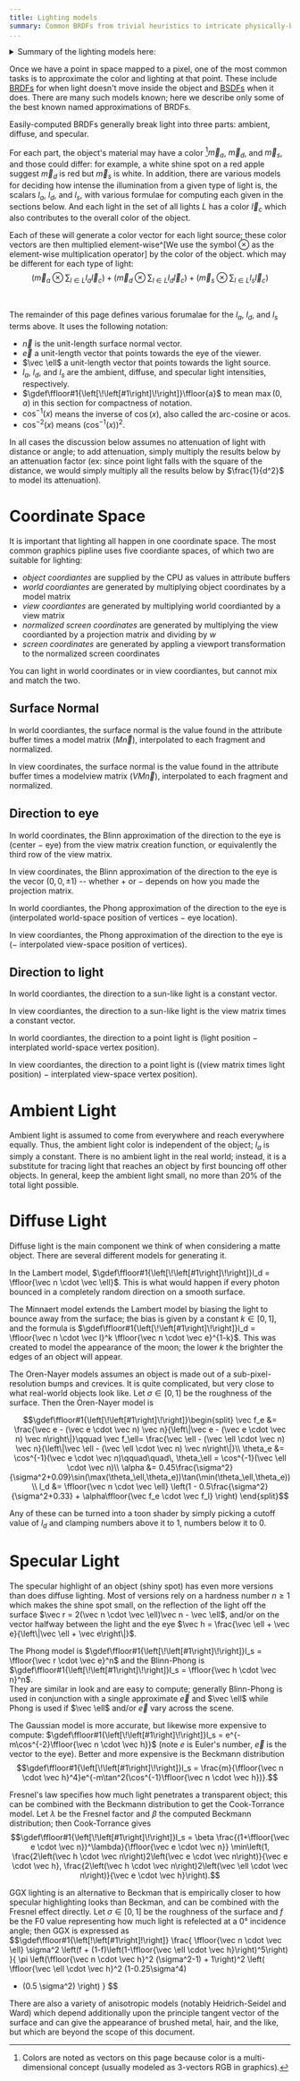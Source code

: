 ```yaml
---
title: Lighting models
summary: Common BRDFs from trivial heuristics to intricate physically-based model.
...
```



<details class="tldr"><summary>Summary of the lighting models here:</summary>

Ambient
:   there is only one: heuristic, trivial to compute

Diffuse
:   - Lambert: physical, simple
    - Minnaert: heuristic patch on Lambert
    - Oren-Nayer: physical, based on micro-facets, expensive

Isotropic Specular
:   - Phong: heuristic, simple
    - Blinn-Phong: faster variant of Phong
    - Gaussian: heuristic, more complex than Phong
    - Beckmann: physical, based on micro-facets, expensive
    - Cook-Torrance: physical, modifies Beckmann to obey Fresnel's law
    - GGX: physical, a different derivation that obeys Fresnel's law

Anisotropic Specular
:   not discussed here
</details>

Once we have a point in space mapped to a pixel,
one of the most common tasks is to approximate the color and lighting at that point.
These include [BRDFs](https://en.wikipedia.org/wiki/Bidirectional_reflectance_distribution_function) for when light doesn't move inside the object and [BSDFs](https://en.wikipedia.org/wiki/Bidirectional_scattering_distribution_function) when it does.
There are many such models known; here we describe only some of the best known named approximations of BRDFs.

Easily-computed BRDFs generally break light into three parts: ambient, diffuse, and specular.

For each part, the object's material may have a color [^colorvec]$\vec m_a$, $\vec m_d$, and $\vec m_s$, and those could differ:
for example, a white shine spot on a red apple suggest $\vec m_d$ is red but $\vec m_s$ is white.
In addition, there are various models for deciding how intense the illumination from a given type of light is, the scalars $l_a$, $l_d$, and $l_s$, with various formulae for computing each given in the sections below.
And each light in the set of all lights $L$ has a color $\vec l_c$ which also contributes to the overall color of the object.

[^colorvec]:
    Colors are noted as vectors on this page because color is a multi-dimensional concept (usually modeled as 3-vectors RGB in graphics).

Each of these will generate a color vector for each light source;
these color vectors are then multiplied element-wise^[We use the symbol $\otimes$ as the element-wise multiplication operator] by the color of the object.
which may be different for each type of light:
$$
	\left(\vec m_a \otimes \sum_{l \in L} l_a \vec l_c\right) +
	\left(\vec m_d \otimes \sum_{l \in L} l_d \vec l_c\right) +
	\left(\vec m_s \otimes \sum_{l \in L} l_s \vec l_c\right)
$$

 

The remainder of this page defines various forumalae for the $l_a$, $l_d$, and $l_s$ terms above.
It uses the following notation:

- $\vec n$ is the unit-length surface normal vector.
- $\vec e$ a unit-length vector that points towards the eye of the viewer.
- $\vec \ell$ a unit-length vector that points towards the light source.
- $l_a$, $l_d$, and $l_s$ are the ambient, diffuse, and specular light intensities, respectively.
- $\gdef\ffloor#1{\left[\!\left[#1\right]\!\right]}\ffloor{a}$ to mean $\max(0,a)$ in this section for compactness of notation.
- $\cos^{-1}(x)$ means the inverse of $\cos(x)$, also called the arc-cosine or acos.
- $\cos^{-2}(x)$ means $\big(\cos^{-1}(x)\big)^2$.


In all cases the discussion below assumes no attenuation of light with distance or angle;
to add attenuation, simply multiply the results below by an attenuation factor
(ex: since point light falls with the square of the distance, 
we would simply multiply all the results below by $\frac{1}{d^2}$ to model its attenuation).

# Coordinate Space

It is important that lighting all happen in one coordinate space.
The most common graphics pipline uses five coordiante spaces, of which two are suitable for lighting:

- *object coordiantes* are supplied by the CPU as values in attribute buffers
- *world coordiantes* are generated by multiplying object coordinates by a model matrix
- *view coordiantes* are generated by multiplying world coordianted by a view matrix
- *normalized screen coordinates* are generated by multiplying the view coordianted by a projection matrix and dividing by $w$
- *screen coordinates* are generated by appling a viewport transformation to the normalized screen coordinates

You can light in world coordinates or in view coordiantes, but cannot mix and match the two.

## Surface Normal

In world coordiantes, the surface normal is the value found in the attribute buffer times a model matrix ($M \vec n$), interpolated to each fragment and normalized.

In view coordinates, the surface normal is the value found in the attribute buffer times a modelview matrix ($V M \vec n$), interpolated to each fragment and normalized.

## Direction to eye

In world coordinates, the Blinn approximation of the direction to the eye is (center − eye) from the view matrix creation function, or equivalently the third row of the view matrix.

In view coordinates, the Blinn approximation of the direction to the eye is the vecor $(0,0,\pm 1)$ -- whether + or − depends on how you made the projection matrix.

In world coordiantes, the Phong approximation of the direction to the eye is (interpolated world-space position of vertices − eye location).

In view coordiantes, the Phong approximation of the direction to the eye is (− interpolated view-space position of vertices).


## Direction to light

In world coordiantes, the direction to a sun-like light is a constant vector.

In view coordiantes, the direction to a sun-like light is the view matrix times a constant vector.

In world coordiantes, the direction to a point light is (light position − interplated world-space vertex position).

In view coordiantes, the direction to a point light is ((view matrix times light position) − interplated view-space vertex position).




# Ambient Light

Ambient light is assumed to come from everywhere and reach everywhere equally.
Thus, the ambient light color is independent of the object; $l_a$ is simply a constant.
There is no ambient light in the real world; instead, it is a substitute for tracing light that reaches an object by first bouncing off other objects.
In general, keep the ambient light small, no more than 20\% of the total light possible.

# Diffuse Light

Diffuse light is the main component we think of when considering a matte object.
There are several different models for generating it.

In the Lambert model, $\gdef\ffloor#1{\left[\!\left[#1\right]\!\right]}l_d = \ffloor{\vec n \cdot \vec \ell}$. 
This is what would happen if every photon bounced in a completely random direction on a smooth surface.

The Minnaert model extends the Lambert model by biasing the light to bounce away from the surface;
the bias is given by a constant $k \in [0,1]$, and the formula is $\gdef\ffloor#1{\left[\!\left[#1\right]\!\right]}l_d = \ffloor{\vec n \cdot \vec l}^k \ffloor{\vec n \cdot \vec e}^{1-k}$.  This was created to model the appearance of the moon; the lower $k$ the brighter the edges of an object will appear.

The Oren-Nayer models assumes an object is made out of a sub-pixel-resolution bumps and crevices.
It is quite complicated, but very close to what real-world objects look like.
Let $\sigma \in [0,1]$ be the roughness of the surface.
Then the Oren-Nayer model is

$$\gdef\ffloor#1{\left[\!\left[#1\right]\!\right]}\begin{split}
\vec f_e &= \frac{\vec e - (\vec e \cdot \vec n) \vec n}{\left\|\vec e - (\vec e \cdot \vec n) \vec n\right\|}\qquad
\vec f_\ell=  \frac{\vec \ell - (\vec \ell \cdot \vec n) \vec n}{\left\|\vec \ell - (\vec \ell \cdot \vec n) \vec n\right\|}\\
\theta_e &= \cos^{-1}(\vec e \cdot \vec n)\qquad\quad\,
\theta_\ell = \cos^{-1}(\vec \ell \cdot \vec n)\\
\alpha &= 0.45\frac{\sigma^2}{\sigma^2+0.09}\sin(\max(\theta_\ell,\theta_e))\tan(\min(\theta_\ell,\theta_e))\\
l_d &= \ffloor{\vec n \cdot \vec \ell} \left(1 - 0.5\frac{\sigma^2}{\sigma^2+0.33} + \alpha\ffloor{\vec f_e \cdot \vec f_l} \right)
\end{split}$$

Any of these can be turned into a toon shader by simply picking a cutoff value of $l_d$ and clamping numbers above it to $1$, numbers below it to $0$.

# Specular Light

The specular highlight of an object (shiny spot) has even more versions than does diffuse lighting.
Most of versions rely on a hardness number $n \ge 1$ which makes the shine spot small,
on the reflection of the light off the surface $\vec r = 2(\vec n \cdot \vec \ell)\vec n - \vec \ell$,
and/or on the vector halfway between the light and the eye $\vec h = \frac{\vec \ell + \vec e}{\left\|\vec \ell + \vec e\right\|}$.

The Phong model is $\gdef\ffloor#1{\left[\!\left[#1\right]\!\right]}l_s = \ffloor{\vec r \cdot \vec e}^n$ and 
the Blinn-Phong is $\gdef\ffloor#1{\left[\!\left[#1\right]\!\right]}l_s = \ffloor{\vec h \cdot \vec n}^n$.  
They are similar in look and are easy to compute;
generally Blinn-Phong is used in conjunction with a single approximate $\vec e$ and $\vec \ell$
while Phong is used if $\vec \ell$ and/or $\vec e$ vary across the scene.

The Gaussian model is more accurate, but likewise more expensive to compute: 
$\gdef\ffloor#1{\left[\!\left[#1\right]\!\right]}l_s = e^{-m\cos^{-2}\ffloor{\vec n \cdot \vec h}}$ 
(note $e$ is Euler's number, $\vec e$ is the vector to the eye).
Better and more expensive is the Beckmann distribution 
$$\gdef\ffloor#1{\left[\!\left[#1\right]\!\right]}l_s = \frac{m}{\ffloor{\vec n \cdot \vec h}^4}e^{-m\tan^2(\cos^{-1}\ffloor{\vec n \cdot \vec h})}.$$

Fresnel's law specifies how much light penetrates a transparent object;
this can be combined with the Beckmann distribution to get the Cook-Torrance model.
Let $\lambda$ be the Fresnel factor and $\beta$ the computed Beckmann distribution;
then Cook-Torrance gives 
$$\gdef\ffloor#1{\left[\!\left[#1\right]\!\right]}l_s = \beta 
\frac{(1+\ffloor{\vec e \cdot \vec n})^\lambda}{\ffloor{\vec e \cdot \vec n}}
\min\left(1, \frac{2\left(\vec h \cdot \vec n\right)2\left(\vec e \cdot \vec n\right)}{\vec e \cdot \vec h}, \frac{2\left(\vec h \cdot \vec n\right)2\left(\vec \ell \cdot \vec n\right)}{\vec e \cdot \vec h}\right).$$

GGX lighting is an alternative to Beckman that is empirically closer to how specular highlighting looks than Beckman, and can be combined with the Fresnel effect directly.
Let $\sigma \in [0,1]$ be the roughness of the surface
and $f$ be the F0 value representing how much light is refelected at a 0° incidence angle;
then GGX is expressed as
$$\gdef\ffloor#1{\left[\!\left[#1\right]\!\right]}
\frac{
\ffloor{\vec n \cdot \vec \ell}
\sigma^2
\left(f + (1-f)\left(1-\ffloor{\vec \ell \cdot \vec h}\right)^5\right)
}{
\pi \left(\ffloor{\vec n \cdot \vec h}^2 (\sigma^2-1) + 1\right)^2
\left(
\ffloor{\vec \ell \cdot \vec h}^2
(1-0.25\sigma^4)
+ (0.5 \sigma^2)
\right)
}
$$


There are also a variety of anisotropic models (notably Heidrich-Seidel and Ward)
which depend additionally upon the principle tangent vector of the surface
and can give the appearance of brushed metal, hair, and the like,
but which are beyond the scope of this document.


